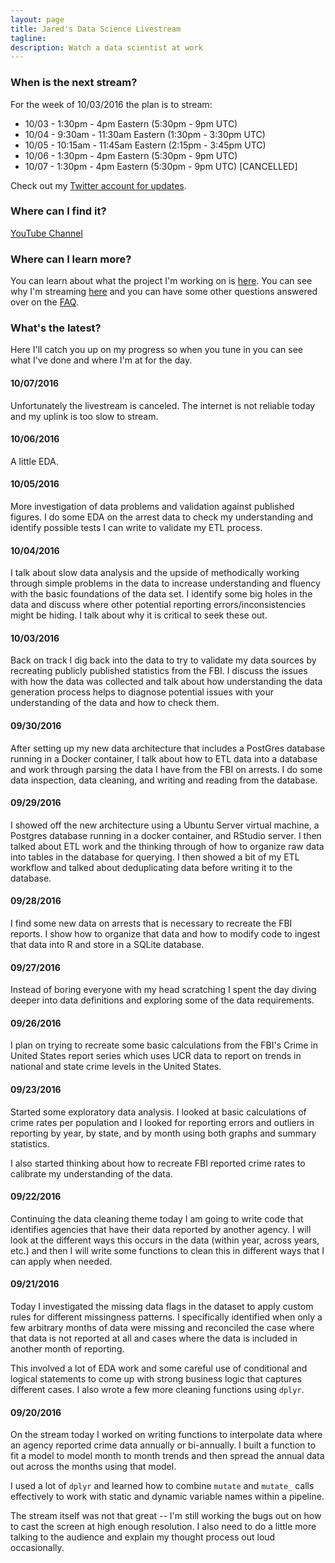 ```yaml
---
layout: page
title: Jared's Data Science Livestream
tagline:
description: Watch a data scientist at work
---
```


### When is the next stream?

For the week of 10/03/2016 the plan is to stream:

- 10/03 - 1:30pm - 4pm Eastern (5:30pm - 9pm UTC)
- 10/04 - 9:30am - 11:30am Eastern (1:30pm - 3:30pm UTC)
- 10/05 - 10:15am - 11:45am Eastern (2:15pm - 3:45pm UTC)
- 10/06 - 1:30pm - 4pm Eastern (5:30pm - 9pm UTC)
- 10/07 - 1:30pm - 4pm Eastern (5:30pm - 9pm UTC) [CANCELLED]

Check out my [Twitter account for updates](http://www.twitter.com/jknowles).

### Where can I find it?
[YouTube Channel](https://www.youtube.com/user/debatemanjk)

### Where can I learn more?

You can learn about what the project I'm working on is [here](pages/project.html).
You can see why I'm streaming [here](pages/whystream.html) and you can have
some other questions answered over on the [FAQ](pages/faq.html).

### What's the latest?

Here I'll catch you up on my progress so when you tune in you can see what I've
done and where I'm at for the day.

#### 10/07/2016

Unfortunately the livestream is canceled. The internet is not reliable today
and my uplink is too slow to stream. 

#### 10/06/2016

A little EDA.

#### 10/05/2016

More investigation of data problems and validation against published figures. I
do some EDA on the arrest data to check my understanding and identify possible
tests I can write to validate my ETL process.

#### 10/04/2016

I talk about slow data analysis and the upside of methodically working through
simple problems in the data to increase understanding and fluency with the
basic foundations of the data set. I identify some big holes in the data and
discuss where other potential reporting errors/inconsistencies might be hiding.
I talk about why it is critical to seek these out.

#### 10/03/2016

Back on track I dig back into the data to try to validate my data sources by
recreating publicly published statistics from the FBI. I discuss the issues
with how the data was collected and talk about how understanding the data
generation process helps to diagnose potential issues with your understanding
of the data and how to check them.

#### 09/30/2016

After setting up my new data architecture that includes a PostGres database
running in a Docker container, I talk about how to ETL data into a database and
work through parsing the data I have from the FBI on arrests. I do some
data inspection, data cleaning, and writing and reading from the database.

#### 09/29/2016

I showed off the new architecture using a Ubuntu Server virtual machine, a
Postgres database running in a docker container, and RStudio server. I then
talked about ETL work and the thinking through of how to organize raw data
into tables in the database for querying. I then showed a bit of my ETL
workflow and talked about deduplicating data before writing it to the database.

#### 09/28/2016

I find some new data on arrests that is necessary to recreate the FBI reports.
I show how to organize that data and how to modify code to ingest that data
into R and store in a SQLite database.

#### 09/27/2016

Instead of boring everyone with my head scratching I spent the day diving deeper
into data definitions and exploring some of the data requirements.

#### 09/26/2016

I plan on trying to recreate some basic calculations from the FBI's Crime in
United States report series which uses UCR data to report on trends in national
and state crime levels in the United States.

#### 09/23/2016

Started some exploratory data analysis. I looked at basic calculations of
crime rates per population and I looked for reporting errors and outliers in
reporting by year, by state, and by month using both graphs and summary
statistics.

I also started thinking about how to recreate FBI reported crime rates to
calibrate my understanding of the data.

#### 09/22/2016

Continuing the data cleaning theme today I am going to write code that identifies
agencies that have their data reported by another agency. I will look at the
different ways this occurs in the data (within year, across years, etc.) and
then I will write some functions to clean this in different ways that I can
apply when needed.

#### 09/21/2016

Today I investigated the missing data flags in the dataset to apply
custom rules for different missingness patterns. I specifically identified
when only a few arbitrary months of data were missing and reconciled the case
where that data is not reported at all and cases where the data is included in
another month of reporting.

This involved a lot of EDA work and some careful use of conditional and
logical statements to come up with strong business logic that captures different
cases. I also wrote a few more cleaning functions using `dplyr`.

#### 09/20/2016

On the stream today I worked on writing functions to interpolate data where an
agency reported crime data annually or bi-annually. I built a function to fit
a model to model month to month trends and then spread the annual data out
across the months using that model.

I used a lot of `dplyr` and learned how to combine `mutate` and `mutate_` calls
effectively to work with static and dynamic variable names within a pipeline.

The stream itself was not that great -- I'm still working the bugs out on how to
cast the screen at high enough resolution. I also need to do a little more talking
to the audience and explain my thought process out loud occasionally.
